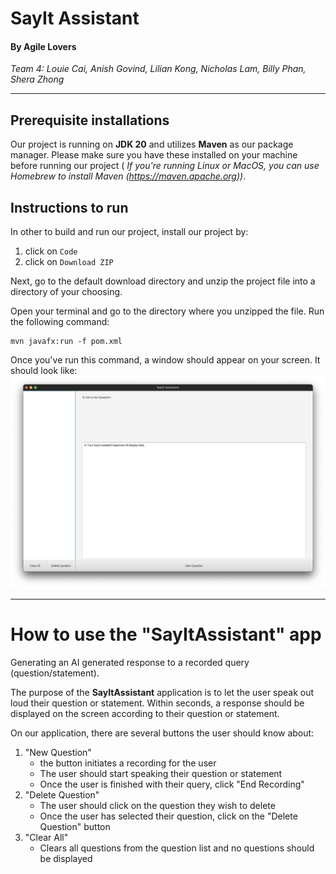 # SayIt Assistant
#### By Agile Lovers

*Team 4: Louie Cai, Anish Govind, Lilian Kong, Nicholas Lam, Billy Phan, Shera Zhong*

---

## Prerequisite installations
Our project is running on **JDK 20** and utilizes **Maven** as our package manager. Please make sure you have these installed on your machine before running our project ( *If you're running Linux or MacOS, you can use Homebrew to install Maven (https://maven.apache.org))*.

## Instructions to run

In other to build and run our project, install our project by:
1. click on `Code`
2. click on `Download ZIP`

Next, go to the default download directory and unzip the project file into a directory of your choosing. 

Open your terminal and go to the directory where you unzipped the file. Run the following command:
```
mvn javafx:run -f pom.xml
```

Once you've run this command, a window should appear on your screen. It should look like:
![app](./assets/sayitassistant.png)

---

# How to use the "SayItAssistant" app
Generating an AI generated response to a recorded query (question/statement). 

The purpose of the **SayItAssistant** application is to let the user speak out loud their question or statement. Within seconds, a response should be displayed on the screen according to their question or statement. 

On our application, there are several buttons the user should know about:
1. "New Question"
   * the button initiates a recording for the user 
   * The user should start speaking their question or statement 
   * Once the user is finished with their query, click "End Recording"
2. "Delete Question"
   * The user should click on the question they wish to delete
   * Once the user has selected their question, click on the "Delete Question" button
3. "Clear All"
   * Clears all questions from the question list and no questions should be displayed
